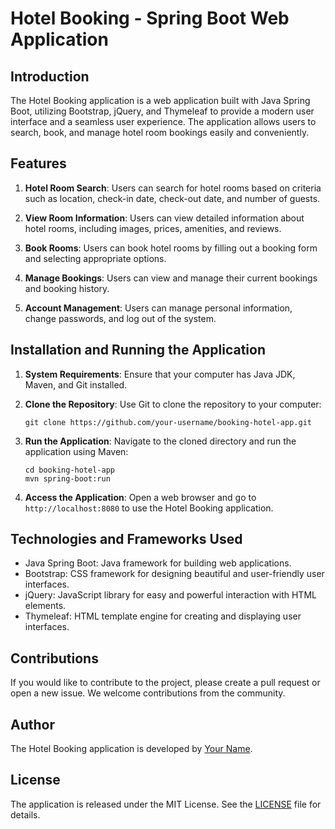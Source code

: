 # Hotel Booking - Spring Boot Web Application

## Introduction

The Hotel Booking application is a web application built with Java Spring Boot, utilizing Bootstrap, jQuery, and Thymeleaf to provide a modern user interface and a seamless user experience. The application allows users to search, book, and manage hotel room bookings easily and conveniently.

## Features

1. **Hotel Room Search**: Users can search for hotel rooms based on criteria such as location, check-in date, check-out date, and number of guests.

2. **View Room Information**: Users can view detailed information about hotel rooms, including images, prices, amenities, and reviews.

3. **Book Rooms**: Users can book hotel rooms by filling out a booking form and selecting appropriate options.

4. **Manage Bookings**: Users can view and manage their current bookings and booking history.

5. **Account Management**: Users can manage personal information, change passwords, and log out of the system.

## Installation and Running the Application

1. **System Requirements**: Ensure that your computer has Java JDK, Maven, and Git installed.

2. **Clone the Repository**: Use Git to clone the repository to your computer:

    ```
    git clone https://github.com/your-username/booking-hotel-app.git
    ```

3. **Run the Application**: Navigate to the cloned directory and run the application using Maven:

    ```
    cd booking-hotel-app
    mvn spring-boot:run
    ```

4. **Access the Application**: Open a web browser and go to `http://localhost:8080` to use the Hotel Booking application.

## Technologies and Frameworks Used

- Java Spring Boot: Java framework for building web applications.
- Bootstrap: CSS framework for designing beautiful and user-friendly user interfaces.
- jQuery: JavaScript library for easy and powerful interaction with HTML elements.
- Thymeleaf: HTML template engine for creating and displaying user interfaces.

## Contributions

If you would like to contribute to the project, please create a pull request or open a new issue. We welcome contributions from the community.

## Author

The Hotel Booking application is developed by [Your Name](https://github.com/your-username).

## License

The application is released under the MIT License. See the [LICENSE](LICENSE) file for details.
